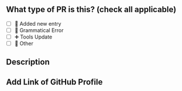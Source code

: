 ## What type of PR is this? (check all applicable)

- [ ] 🚀 Added new entry
- [ ] 🐛 Grammatical Error
- [ ] ➕ Tools Update
- [ ] 🚩 Other

## Description

## Add Link of GitHub Profile

